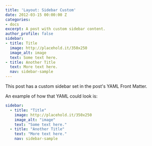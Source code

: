 ```yaml
---
title: 'Layout: Sidebar Custom'
date: 2012-03-15 00:00:00 Z
categories:
- docs
excerpt: A post with custom sidebar content.
author_profile: false
sidebar:
- title: Title
  image: http://placehold.it/350x250
  image_alt: image
  text: Some text here.
- title: Another Title
  text: More text here.
  nav: sidebar-sample
---
```


This post has a custom sidebar set in the post's YAML Front Matter.

An example of how that YAML could look is:

```yaml
sidebar:
  - title: "Title"
    image: http://placehold.it/350x250
    image_alt: "image"
    text: "Some text here."
  - title: "Another Title"
    text: "More text here."
    nav: sidebar-sample
```